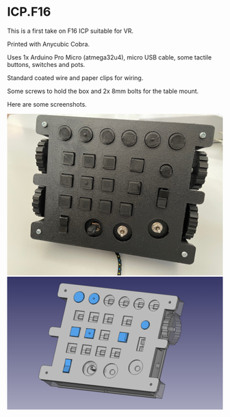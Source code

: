 # ICP.F16

This is a first take on F16 ICP suitable for VR. 

Printed with Anycubic Cobra.

Uses 1x Arduino Pro Micro (atmega32u4), micro USB cable, some tactile buttons, switches and pots.

Standard coated wire and paper clips for wiring.

Some screws to hold the box and 2x 8mm bolts for the table mount.

Here are some screenshots.

![Photo 1](img/1.jpg?raw=true "Photo 1")
![FreeCAD](img/freecad.jpg?raw=true "FreeCAD")
